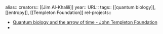 alias::
creators:: [[Jim Al-Khalili]]
year::
URL::
tags:: [[quantum biology]], [[entropy]], [[Templeton Foundation]]
rel-projects::


- [Quantum biology and the arrow of time - John Templeton Foundation](https://www.templeton.org/news/quantum-biology-and-the-arrow-of-time)
-
